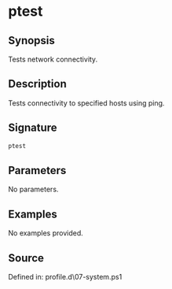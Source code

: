 # ptest

## Synopsis

Tests network connectivity.

## Description

Tests connectivity to specified hosts using ping.

## Signature

```powershell
ptest
```

## Parameters

No parameters.

## Examples

No examples provided.

## Source

Defined in: profile.d\07-system.ps1
